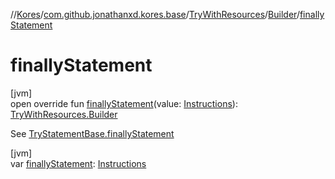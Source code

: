 //[Kores](../../../../index.md)/[com.github.jonathanxd.kores.base](../../index.md)/[TryWithResources](../index.md)/[Builder](index.md)/[finallyStatement](finally-statement.md)

# finallyStatement

[jvm]\
open override fun [finallyStatement](finally-statement.md)(value: [Instructions](../../../com.github.jonathanxd.kores/-instructions/index.md)): [TryWithResources.Builder](index.md)

See [TryStatementBase.finallyStatement](../../-try-statement-base/finally-statement.md)

[jvm]\
var [finallyStatement](finally-statement.md): [Instructions](../../../com.github.jonathanxd.kores/-instructions/index.md)
